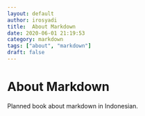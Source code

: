 ```yaml
---
layout: default
author: irosyadi
title:  About Markdown
date: 2020-06-01 21:19:53
category: markdown
tags: ["about", "markdown"]
draft: false
---
```


# About Markdown

Planned book about markdown in Indonesian.
